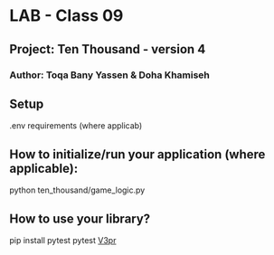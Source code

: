 # LAB - Class 09
## Project: Ten Thousand - version 4
### Author: Toqa Bany Yassen & Doha Khamiseh

## Setup
.env requirements (where applicab)

## How to initialize/run your application (where applicable):
python ten_thousand/game_logic.py

## How to use your library?
pip install pytest
pytest
[V3pr](https://github.com/toqawasfi/ten-thousand/pull/3)